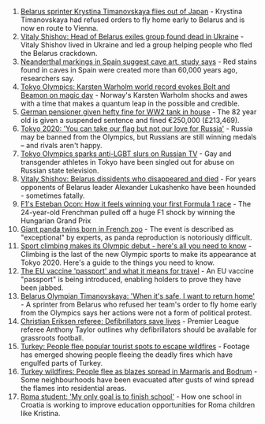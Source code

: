 1. [Belarus sprinter Krystina Timanovskaya flies out of Japan](https://www.bbc.co.uk/news/world-europe-58081254) - Krystina Timanovskaya had refused orders to fly home early to Belarus and is now en route to Vienna.
2. [Vitaly Shishov: Head of Belarus exiles group found dead in Ukraine](https://www.bbc.co.uk/news/world-europe-58065313) - Vitaly Shishov lived in Ukraine and led a group helping people who fled the Belarus crackdown.
3. [Neanderthal markings in Spain suggest cave art, study says](https://www.bbc.co.uk/news/world-europe-58070141) - Red stains found in caves in Spain were created more than 60,000 years ago, researchers say.
4. [Tokyo Olympics: Karsten Warholm world record evokes Bolt and Beamon on magic day](https://www.bbc.co.uk/sport/olympics/58076796) - Norway's Karsten Warholm shocks and awes with a time that makes a quantum leap in the possible and credible.
5. [German pensioner given hefty fine for WW2 tank in house](https://www.bbc.co.uk/news/world-europe-58077039) - The 82 year old is given a suspended sentence and fined €250,000 (£213,469).
6. [Tokyo 2020: 'You can take our flag but not our love for Russia'](https://www.bbc.co.uk/news/world-58063003) - Russia may be banned from the Olympics, but Russians are still winning medals – and rivals aren't happy.
7. [Tokyo Olympics sparks anti-LGBT slurs on Russian TV](https://www.bbc.co.uk/news/world-europe-58029133) - Gay and transgender athletes in Tokyo have been singled out for abuse on Russian state television.
8. [Vitaly Shishov: Belarus dissidents who disappeared and died](https://www.bbc.co.uk/news/world-europe-58079461) - For years opponents of Belarus leader Alexander Lukashenko have been hounded - sometimes fatally.
9. [F1's Esteban Ocon: How it feels winning your first Formula 1 race](https://www.bbc.co.uk/news/world-us-canada-58061076) - The 24-year-old Frenchman pulled off a huge F1 shock by winning the Hungarian Grand Prix
10. [Giant panda twins born in French zoo](https://www.bbc.co.uk/news/world-europe-58052139) - The event is described as "exceptional" by experts, as panda reproduction is notoriously difficult.
11. [Sport climbing makes its Olympic debut - here's all you need to know](https://www.bbc.co.uk/sport/olympics/57998157) - Climbing is the last of the new Olympic sports to make its appearance at Tokyo 2020. Here's a guide to the things you need to know.
12. [The EU vaccine 'passport' and what it means for travel](https://www.bbc.co.uk/news/explainers-57665765) - An EU vaccine "passport" is being introduced, enabling holders to prove they have been jabbed.
13. [Belarus Olympian Timanovskaya: 'When it's safe, I want to return home'](https://www.bbc.co.uk/news/world-europe-58072913) - A sprinter from Belarus who refused her team's order to fly home early from the Olympics says her actions were not a form of political protest.
14. [Christian Eriksen referee: Defibrillators save lives](https://www.bbc.co.uk/sport/av/football/58080593) - Premier League referee Anthony Taylor outlines why defibrillators should be available for grassroots football.
15. [Turkey: People flee popular tourist spots to escape wildfires](https://www.bbc.co.uk/news/world-europe-58051746) - Footage has emerged showing people fleeing the deadly fires which have engulfed parts of Turkey.
16. [Turkey wildfires: People flee as blazes spread in Marmaris and Bodrum](https://www.bbc.co.uk/news/world-58038753) - Some neighbourhoods have been evacuated after gusts of wind spread the flames into residential areas.
17. [Roma student: 'My only goal is to finish school'](https://www.bbc.co.uk/news/world-europe-57978365) - How one school in Croatia is working to improve education opportunities for Roma children like Kristina.
